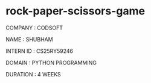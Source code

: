 # rock-paper-scissors-game
COMPANY : CODSOFT

NAME : SHUBHAM

INTERN ID : CS25RY59246

DOMAIN : PYTHON PROGRAMMING

DURATION : 4 WEEKS
